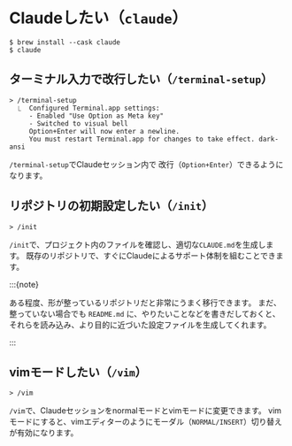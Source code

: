 # Claudeしたい（`claude`）

```console
$ brew install --cask claude
$ claude
```

## ターミナル入力で改行したい（`/terminal-setup`）

```console
> /terminal-setup
  ⎿  Configured Terminal.app settings:
     - Enabled "Use Option as Meta key"
     - Switched to visual bell
     Option+Enter will now enter a newline.
     You must restart Terminal.app for changes to take effect. dark-ansi
```

`/terminal-setup`でClaudeセッション内で
改行（`Option+Enter`）できるようになります。

## リポジトリの初期設定したい（`/init`）

```console
> /init
```

`/init`で、プロジェクト内のファイルを確認し、適切な`CLAUDE.md`を生成します。
既存のリポジトリで、すぐにClaudeによるサポート体制を組むことできます。

:::{note}

ある程度、形が整っているリポジトリだと非常にうまく移行できます。
まだ、整っていない場合でも `README.md` に、やりたいことなどを書きだしておくと、
それらを読み込み、より目的に近づいた設定ファイルを生成してくれます。

:::

## vimモードしたい（`/vim`）

```console
> /vim
```

`/vim`で、Claudeセッションをnormalモードとvimモードに変更できます。
vimモードにすると、vimエディターのようにモーダル（`NORMAL/INSERT`）切り替えが有効になります。

